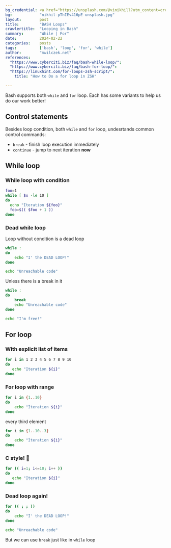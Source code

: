 ```yaml
---
bg_credential: <a href="https://unsplash.com/@vinikhill?utm_content=creditCopyText&utm_medium=referral&utm_source=unsplash">NIKHIL</a> on <a href="https://unsplash.com/photos/a-red-and-black-background-with-a-circular-design-pThIEv416pE?utm_content=creditCopyText&utm_medium=referral&utm_source=unsplash">Unsplash</a>
bg:            "nikhil-pThIEv416pE-unsplash.jpg"
layout:        post
title:         "BASH Loops"
crawlertitle:  "Looping in Bash"
summary:       "While | For"
date:          2024-02-22
categories:    posts
tags:          ['bash', 'loop', 'for', 'while']
author:        "mwilczek.net"
references:
  "https://www.cyberciti.biz/faq/bash-while-loop/":
  "https://www.cyberciti.biz/faq/bash-for-loop/":
  "https://linuxhint.com/for-loops-zsh-script/":
    title: "How to Do a for loop in ZSH"

---
```


Bash supports both `while` and `for` loop. Each has some variants to help us do our work better!

## Control statements

Besides loop condition, both `while` and `for` loop, undesrtands common control commands:

- `break` - finish loop execution immediately
- `continue` - jump to next iteration **now**

## While loop

### While loop with condition

```bash
foo=1
while [ $x -le 10 ]
do
  echo "Iteration ${foo}"
  foo=$(( $foo + 1 ))
done
```

### Dead while loop

Loop without condition is a dead loop

```bash
while :
do
	echo "I' the DEAD LOOP!"
done

echo "Unreachable code"
```

Unless there is a break in it


```bash
while :
do
	break
    echo "Unreachable code"
done

echo "I'm free!"
```

## For loop

### With explicit list of items

```bash
for i in 1 2 3 4 5 6 7 8 9 10
do
   echo "Iteration ${i}"
done
```

### For loop with range

```bash
for i in {1..10}
do
    echo "Iteration ${i}"
done
```

every third element

```bash
for i in {1..10..3}
do
    echo "Iteration ${i}"
done
```

### C style! 💃

```bash
for (( i=1; i<=10; i++ ))
do
   echo "Iteration ${i}"
done
```

### Dead loop again!

```bash
for (( ; ; ))
do
	echo "I' the DEAD LOOP!"
done

echo "Unreachable code"
```

But we can use `break` just like in `while` loop